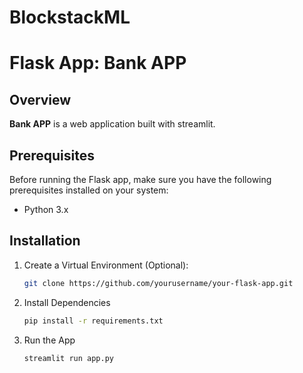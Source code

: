 # BlockstackML

# Flask App: Bank APP

## Overview

**Bank APP** is a web application built with streamlit.


## Prerequisites

Before running the Flask app, make sure you have the following prerequisites installed on your system:

- Python 3.x

## Installation

1. Create a Virtual Environment (Optional):

   ```bash
   git clone https://github.com/yourusername/your-flask-app.git
   ```
2. Install Dependencies
   ```bash
   pip install -r requirements.txt
   ```
3. Run the App
   ```bash
   streamlit run app.py
   ```
  
